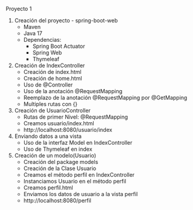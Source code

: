 Proyecto 1

1. Creación del proyecto - spring-boot-web
   - Maven
   - Java 17
   - Dependencias:
     - Spring Boot Actuator
     - Spring Web
     - Thymeleaf
2. Creación de IndexController
   - Creación de index.html
   - Creación de home.html
   - Uso de @Controller
   - Uso de la anotación @RequestMapping
   - Reemplazo de la anotación @RequestMapping por @GetMapping
   - Multiples rutas con {}
3. Creación de UsuarioController
   - Rutas de primer Nivel: @RequestMapping
   - Creamos usuario/index.html
   - http://localhost:8080/usuario/index
4. Enviando datos a una vista
   - Uso de la interfaz Model en IndexController
   - Uso de Thymeleaf en index
5. Creación de un modelo(Usuario)
   - Creación del package models
   - Creación de la Clase Usuario
   - Creamos el método perfil en IndexController
   - Instanciamos Usuario en el método perfil
   - Creamos perfil.html
   - Enviamos los datos de usuario a la vista perfil
   - http://localhost:8080/perfil